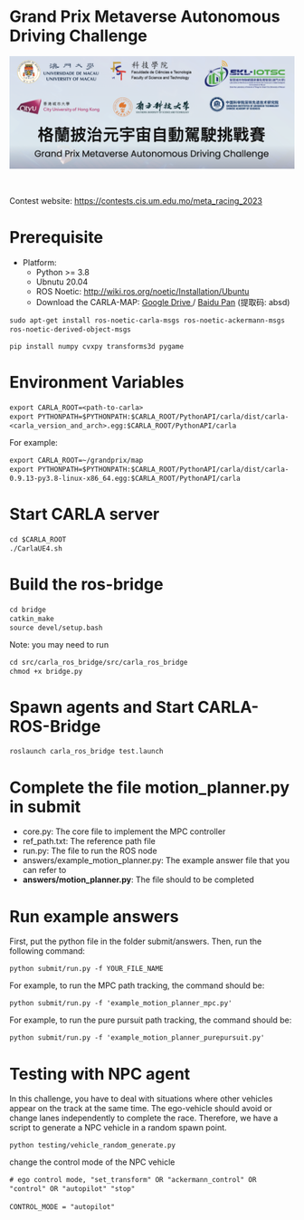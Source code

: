 # Grand Prix Metaverse Autonomous Driving Challenge

<img src="./assets/banner.png" width=700px>

<a href="https://youtu.be/48-6jFwECa4"><img src="https://i.ytimg.com/vi/48-6jFwECa4/maxresdefault.jpg" alt="" width="700px"></a>

Contest website: https://contests.cis.um.edu.mo/meta_racing_2023

# Prerequisite

- Platform:
  - Python >= 3.8
  - Ubnutu 20.04
  - ROS Noetic: http://wiki.ros.org/noetic/Installation/Ubuntu
  - Download the CARLA-MAP: 
[Google Drive  ](https://drive.google.com/file/d/1mrN5Huq_dLB-yfFZw-MomFVwu-8GEwfn/view?usp=sharing) 
/
[  Baidu Pan](https://pan.baidu.com/s/1Jd10r2cOC9FVueip3ZMT_Q) (提取码: absd)


```
sudo apt-get install ros-noetic-carla-msgs ros-noetic-ackermann-msgs ros-noetic-derived-object-msgs
```
```
pip install numpy cvxpy transforms3d pygame
```

# Environment Variables

```
export CARLA_ROOT=<path-to-carla>
export PYTHONPATH=$PYTHONPATH:$CARLA_ROOT/PythonAPI/carla/dist/carla-<carla_version_and_arch>.egg:$CARLA_ROOT/PythonAPI/carla
```
For example:

```
export CARLA_ROOT=~/grandprix/map
export PYTHONPATH=$PYTHONPATH:$CARLA_ROOT/PythonAPI/carla/dist/carla-0.9.13-py3.8-linux-x86_64.egg:$CARLA_ROOT/PythonAPI/carla
```

# Start CARLA server

```
cd $CARLA_ROOT
./CarlaUE4.sh
```

# Build the ros-bridge

```
cd bridge
catkin_make
source devel/setup.bash
```

Note: you may need to run 
```
cd src/carla_ros_bridge/src/carla_ros_bridge
chmod +x bridge.py 
```

# Spawn agents and Start CARLA-ROS-Bridge

```
roslaunch carla_ros_bridge test.launch
``` 


# Complete the file motion_planner.py in submit

- core.py: The core file to implement the MPC controller
- ref_path.txt: The reference path file
- run.py: The file to run the ROS node
- answers/example_motion_planner.py: The example answer file that you can refer to 
- **answers/motion_planner.py**: The file should to be completed

# Run example answers

First, put the python file in the folder submit/answers. Then, run the following command:

```
python submit/run.py -f YOUR_FILE_NAME
```

For example, to run the MPC path tracking, the command should be:

```
python submit/run.py -f 'example_motion_planner_mpc.py'
```


For example, to run the pure pursuit path tracking, the command should be:

```
python submit/run.py -f 'example_motion_planner_purepursuit.py'
```

# Testing with NPC agent


In this challenge, you have to deal with situations where other vehicles appear on the track at the same time. The ego-vehicle should avoid or change lanes independently to complete the race. Therefore, we have a script to generate a NPC vehicle in a random spawn point.

```
python testing/vehicle_random_generate.py
```

   change the control mode of the NPC vehicle

```
# ego control mode, "set_transform" OR "ackermann_control" OR "control" OR "autopilot" "stop"

CONTROL_MODE = "autopilot"
```

